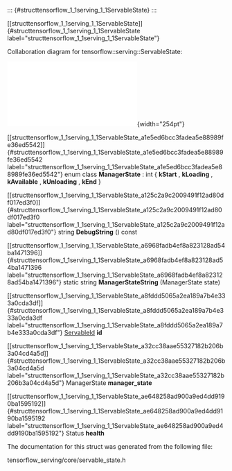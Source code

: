 ::: {#structtensorflow_1_1serving_1_1ServableState}
:::

[\[structtensorflow\_1\_1serving\_1\_1ServableState\]]{#structtensorflow_1_1serving_1_1ServableState
label="structtensorflow_1_1serving_1_1ServableState"}

Collaboration diagram for tensorflow::serving::ServableState:

![image](structtensorflow_1_1serving_1_1ServableState__coll__graph.pdf){width="254pt"}

[\[structtensorflow\_1\_1serving\_1\_1ServableState\_a1e5ed6bcc3fadea5e88989fe36ed5542\]]{#structtensorflow_1_1serving_1_1ServableState_a1e5ed6bcc3fadea5e88989fe36ed5542
label="structtensorflow_1_1serving_1_1ServableState_a1e5ed6bcc3fadea5e88989fe36ed5542"}
enum class **ManagerState** : int { **kStart** , **kLoading** ,
**kAvailable** , **kUnloading** , **kEnd** }

[\[structtensorflow\_1\_1serving\_1\_1ServableState\_a125c2a9c2009491f12ad80df017ed3f0\]]{#structtensorflow_1_1serving_1_1ServableState_a125c2a9c2009491f12ad80df017ed3f0
label="structtensorflow_1_1serving_1_1ServableState_a125c2a9c2009491f12ad80df017ed3f0"}
string **DebugString** () const

[\[structtensorflow\_1\_1serving\_1\_1ServableState\_a6968fadb4ef8a823128ad54ba1471396\]]{#structtensorflow_1_1serving_1_1ServableState_a6968fadb4ef8a823128ad54ba1471396
label="structtensorflow_1_1serving_1_1ServableState_a6968fadb4ef8a823128ad54ba1471396"}
static string **ManagerStateString** (ManagerState state)

[\[structtensorflow\_1\_1serving\_1\_1ServableState\_a8fddd5065a2ea189a7b4e333a0cda3df\]]{#structtensorflow_1_1serving_1_1ServableState_a8fddd5065a2ea189a7b4e333a0cda3df
label="structtensorflow_1_1serving_1_1ServableState_a8fddd5065a2ea189a7b4e333a0cda3df"}
[ServableId](#structtensorflow_1_1serving_1_1ServableId) **id**

[\[structtensorflow\_1\_1serving\_1\_1ServableState\_a32cc38aae55327182b206b3a04cd4a5d\]]{#structtensorflow_1_1serving_1_1ServableState_a32cc38aae55327182b206b3a04cd4a5d
label="structtensorflow_1_1serving_1_1ServableState_a32cc38aae55327182b206b3a04cd4a5d"}
ManagerState **manager\_state**

[\[structtensorflow\_1\_1serving\_1\_1ServableState\_ae648258ad900a9ed4dd9190ba1595192\]]{#structtensorflow_1_1serving_1_1ServableState_ae648258ad900a9ed4dd9190ba1595192
label="structtensorflow_1_1serving_1_1ServableState_ae648258ad900a9ed4dd9190ba1595192"}
Status **health**

The documentation for this struct was generated from the following file:

tensorflow\_serving/core/servable\_state.h

